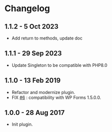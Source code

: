# Changelog

## 1.1.2 - 5 Oct 2023
* Add return to methods, update doc 

## 1.1.1 - 29 Sep 2023
* Update Singleton to be compatible with PHP8.0

## 1.1.0 - 13 Feb 2019
* Refactor and modernize plugin.
* FIX [#6](https://github.com/BeAPI/bea-acf-wp-forms/issues/6) : compatibility with WP Forms 1.5.0.0.

## 1.0.0 - 28 Aug 2017
* Init plugin.
